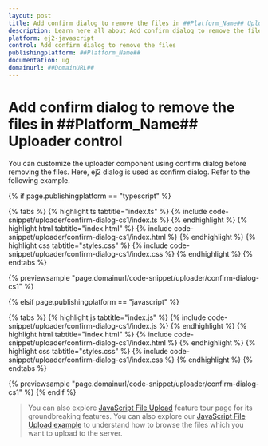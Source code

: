 ```yaml
---
layout: post
title: Add confirm dialog to remove the files in ##Platform_Name## Uploader control | Syncfusion
description: Learn here all about Add confirm dialog to remove the files in Syncfusion ##Platform_Name## Uploader control of Syncfusion Essential JS 2 and more.
platform: ej2-javascript
control: Add confirm dialog to remove the files 
publishingplatform: ##Platform_Name##
documentation: ug
domainurl: ##DomainURL##
---
```


# Add confirm dialog to remove the files in ##Platform_Name## Uploader control

You can customize the uploader component using confirm dialog before removing the files. Here, ej2 dialog is used as confirm dialog. Refer to the following example.

{% if page.publishingplatform == "typescript" %}

 {% tabs %}
{% highlight ts tabtitle="index.ts" %}
{% include code-snippet/uploader/confirm-dialog-cs1/index.ts %}
{% endhighlight %}
{% highlight html tabtitle="index.html" %}
{% include code-snippet/uploader/confirm-dialog-cs1/index.html %}
{% endhighlight %}
{% highlight css tabtitle="styles.css" %}
{% include code-snippet/uploader/confirm-dialog-cs1/index.css %}
{% endhighlight %}
{% endtabs %}
        
{% previewsample "page.domainurl/code-snippet/uploader/confirm-dialog-cs1" %}

{% elsif page.publishingplatform == "javascript" %}

{% tabs %}
{% highlight js tabtitle="index.js" %}
{% include code-snippet/uploader/confirm-dialog-cs1/index.js %}
{% endhighlight %}
{% highlight html tabtitle="index.html" %}
{% include code-snippet/uploader/confirm-dialog-cs1/index.html %}
{% endhighlight %}
{% highlight css tabtitle="styles.css" %}
{% include code-snippet/uploader/confirm-dialog-cs1/index.css %}
{% endhighlight %}
{% endtabs %}

{% previewsample "page.domainurl/code-snippet/uploader/confirm-dialog-cs1" %}
{% endif %}

> You can also explore [JavaScript File Upload](https://www.syncfusion.com/javascript-ui-controls/js-file-upload) feature tour page for its groundbreaking features. You can also explore our [JavaScript File Upload example](https://ej2.syncfusion.com/demos/#/material/uploader/default.html) to understand how to browse the files which you want to upload to the server.